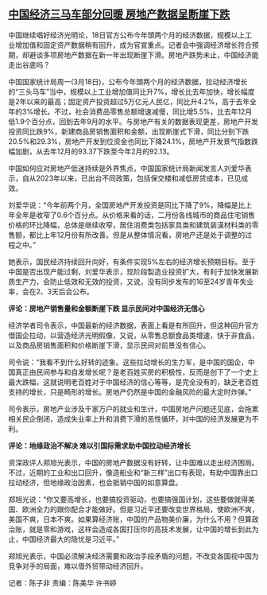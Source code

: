 <!--1710753455000-->
[中国经济三马车部分回暖 房地产数据呈断崖下跌](https://www.rfa.org/mandarin/yataibaodao/jingmao/ec-03182024051321.html)
------

<p><span style="font-weight: 400;">中国继续唱好经济光明论，18日官方公布今年頭两个月的经济数据，规模以上工业增加值和固定资产数据稍有回升，成为官宣重点。记者会中强调经济增长符合预期，却避谈多项房地产数据在新一年出现断崖下滑。房地产跌势未止，中国经济能走出谷底吗？</span></p><p><span style="font-weight: 400;">中国国家统计局周一(3月18日)，公布今年頭两个月的经济数据，拉动经济增长的“三头马车”当中，规模以上工业增加值同比升7%，增长比去年加快，增长幅度是2年以来的最高；固定资产投资超过5万亿元人民亿，同比升4.2%，高于去年全年的3%增长。不过，社会消费品零售总额增速减慢，同比增5.5%，比去年12月低1.9个百分点，回到去年9月的水平。与房地产有关的数据表现更差，房地产开发投资同比跌9%，新建商品房销售面积和金额，出现断崖式下滑，同比分别下跌20.5%和29.3%，房地产开发到位资金也同比下降24.1%，房地产开发景气指数跌幅加剧，从去年12月的93.37下跌至今年2月的92.13。</span></p><p></p><p><span style="font-weight: 400;">中国如何应对房地产低迷持续是外界焦点，中国国家统计局新闻发言人刘爱华表示，自从2023年以来，已出台不同政策，包括保交楼和减低房贷成本，已见成效。</span></p><p></p><p><span style="font-weight: 400;">刘爱华说：“今年前两个月，全国房地产开发投资是同比下降了9%，降幅是比上年全年是收窄了0.6个百分点。从价格来看的话，二月份各线城市的商品住宅销售价格的环比降幅，总体是继续收窄，居住消费类包括家具类和建筑装潢材料类的零售额，都比上年12月份有所改善。但是从整体情况看，房地产还是处于调整的过程之中。”</span></p><p></p><p><span style="font-weight: 400;">她表示，国民经济持续回升向好，有条件实现5%左右的经济增长预期目标。至于中国是否出现产能过剩，刘爱华表示，现阶段製造业投资扩大，有利于加快发展新质生产力，会防止低效和无效的投资，又说，没有同步发布的16至24岁青年失业率，会在2、3天后会公布。</span></p><p></p><p><b>评论：房地产销售量和金额断崖下跌 显示民间对中国经济无信心</b></p><p></p><p><span style="font-weight: 400;">经济学者司令表示，中国最新的经济数据，表面上看是有所回升，但这种回升官方借国企拉动，以营造经济光明假像，又说，从零售总额食品类增速，快于非食品，以及商品房销售面积和价格断崖下滑，显示民间对前景没有信心。</span></p><p></p><p><span style="font-weight: 400;">司令说：“我看不到什么好转的迹象。这些拉动增长的生力军，是中国的国企，中国真正由民间参与和自发增长呢？是老百姓买房的积极性，反而是创下了一个史上最大跌幅，这就说明老百姓对于中国经济的信心等等，是完全没有的，缺乏老百姓支持的增长，只是畸形的增长。房地产仍然是中国的金融风险的最大定时炸弹。”</span></p><p></p><p><span style="font-weight: 400;">司令表示，房地产业涉及千家万户的就业和生计，中国房地产问题还见底，会拖累相关民企倒闭，造成失业率上升和消费下滑的恶性循环，对中国的经济发展更为不利。</span></p><p></p><p><b>评论：地缘政治不解决 难以引国际需求助中国拉动经济增长</b></p><p></p><p><span style="font-weight: 400;">资深政评人郑旭光表示，中国的房地产数据没有好转，让中国难以走出经济困局。不过，近期的工业和出口回升，像造船业和“新三样”出口有表现，有助中国靠出口拉动经济，但地缘政治因素，也会抵销中国的如意算盘。</span></p><p></p><p><span style="font-weight: 400;">郑旭光说：“你又要高增长，也要搞投资驱动，也要搞强国计划，这些要做就得美国、欧洲全力的跟你配合才能做好。但是习近平还要改变世界格局，使欧洲不爽，美国不爽，日本不爽。如果算经济账，中国的产品物美价廉，为什么不用？但算政治账，就是零和游戏，这样会造成各国打压你的高技术发展，让中国的增长到此为止，中国经济最大的隐忧是习近平。”</span></p><p></p><p><span style="font-weight: 400;">郑旭光表示，中国必须解决经济需要和政治手段矛盾的问题，不改变各国视中国为竞争对手的局面，难以借外贸带动经济回升。</span></p><p></p><p><span style="font-weight: 400;">记者：陈子非 责编：陈美华 许书婷</span></p><p><br style="font-weight: 400;"/><br style="font-weight: 400;"/></p>
